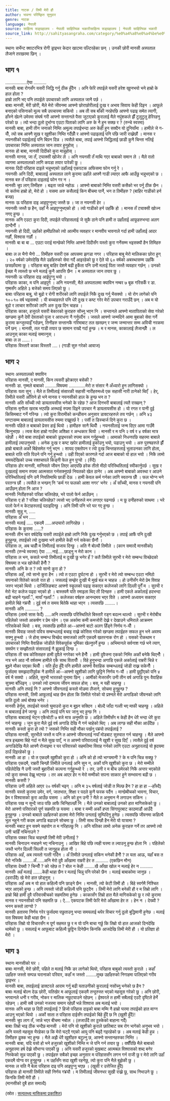 ```yaml
---
title: नाटक / तिमी मेरी हौ
author: भावना परिष्किृत सुनुवार
genre: नाटक
language: नेपाली
source: साहित्य सङ्ग्रहालय - नेपाली साहित्यिक भकारीसाहित्य सङ्ग्रहालय | नेपाली साहित्यिक भकारी
source_link: http://sahityasangraha.com/category/%e0%a4%a8%e0%a4%be%e0%a4%9f%e0%a4%95-%e0%a4%b0%e0%a4%99%e0%a5%8d%e0%a4%97%e0%a4%ae%e0%a4%9e%e0%a5%8d%e0%a4%9a/%e0%a4%a8%e0%a4%be%e0%a4%9f%e0%a4%95/
---
```


स्थानः सर्भेन्ट क्वाटरभित्र रोगी ड्राइभर केदार खाटमा पल्टिरहेका छन् । उनकी छोरी मानसी अस्पताल लैजाने तरखरमा छिन् ।

भाग १
-----

.................ऐया ..........  
मानसीः बाबा रोगसँग यसरी जिद्धि गर्नु ठीक हुँदैन । अनि फेरि तपाईले यसरी हरेश खाुनभयो भने हाम्रो के हाल होला ?  
हाम्रो लागि भए पनि तपाईले उपचारको लागि अस्पताल जानै पर्छ ।  
बाबाः मानसी, मेरी छोरी, मैले मेरो जीवनमा आफ्नो छोराछोरीलाई दुःख र अभाव सिवाय केही दिइन । आफूले बनाएको पसिनाको मूल्य सबै उपचारमा सकियो । अब ती सब बाँकी नरहेपछि आफ्नो पढाइ समेत त्यागी, हाँस्ने खेल्ने उमेरमा संघर्ष गरी आफ्नो सन्तानले पैसा जुटाएको कुरालाई मैले नपुंशकले झैँ टुलुटुलु हेरिरहनु परेको छ । त्यो भन्दा ठूलो दुर्भाग्य एउटा पिताको लागि अरु के नै हुन सक्छ र ? (रुन्चे स्वरमा)  
मानसीः बाबा, हामी तीन जनाको निम्ति अमूल्य तपाईभन्दा अरु केही हुन सक्दैन यो दुनियाँमा । हामीले जे ग-यौँ, त्यो सब आफ्नै सुख र खुशीका निम्ति गर्दैछौँ र आफ्नो पढाइलाई पनि पछि जारी राख्नेछौं । मानस र नयनसीको पढाईलाई पनि बिग्रन दिन्न । त्यसैले बाबा, तपाई आफ्नो जिद्धिलाई छाडी कुनै चिन्ता नलिई उपचारका निम्ति अस्पताल जान तयार हुनुहोस् ।  
मानसः हो बाबा, मानसी दिदीको कुरा मान्नुहोस् ।  
मानसीः मानस, जा तँ, ट्याक्सी खोजेर ले । अनि नयनसी तँ माथि गएर बाबाको समान ले । मैले रातो व्यागमा अस्पतालको लागि कपडा तयार पारेकी छु ।  
मानसः दिदी परिहास दाइले भन्नुभएको उहाँलाई एकपटक अफिसमा फोन गर्नु रे ।  
नयनसीः अनि दिदी, बाबालाई अस्पताल लाने कुरामा उहाँले आफ्नै गाडी ल्याएर आफै आउँछु भन्नुभएको छ । मानस बरु तँ परिहास दाइलाई फोन गर न ।  
मानसीः चुप लाग् तिमीहरु । बढ्ता जान्ने नहोऊ । आफ्नो बाबाको निम्ति यसरी कसैको भर पर्नु ठीक छैन । यो कर्तव्य हाम्रो हो, मेरो हो । यसमा अरु कसैलाई किन बीचमा पार्ने, भन त तिमीहरु ? (बाहिर गाडीको हर्न बज्छ)  
मानसः ऊ परिहास दाइ आइपुग्नुभए जस्तै छ । जा त नयनसी हेर ।  
नयनसीः जस्तै छ हैन, उहाँ नै आइपुग्नुभएको हो । त्यो गाडीको हर्न उहाँकै हो । मानस तँ ट्याक्सी खोज्न नगए हुन्छ ।  
मानसः अनि एउटा कुरा दिदी, तपाईले परिहासलाई जे सुकै ठाने पनि हामी त उहाँलाई आफूहरुभन्दा अलग ठान्दैनौं ।  
नयनसीः हो दिदी, उहाँको हामीप्रतिको त्यो आत्मीय व्यवहार र मानवीय भावनाले गर्दा हामी उहाँलाई आदर गर्छौं, विश्वास गर्छौं ।  
मानसीः बा बा बा ... एउटा पराई मान्छेको निम्ति आफ्नो दिदीसँग यस्तो कुरा गर्नेसम्म भइसक्यौ हैन तिमिहरु ।  
बाबाः ल ल भैगो भैगो ... तिमीहरु यसरी एक आपसमा झगडा नगर । परिहास बाबु मेरो मालिकका छोरा हुन् । २० वर्षको उमेरदेखि मैले उहाँहरुको सेवा गर्दै आइरहेको छु र ऐले यो ६० वर्षको अबस्थासम्म उहाँकै छत्रछाँयामा छु । परिहास बाबु बाहिर देशमै बढी हुर्केता पनि उनी मलाई पिता जस्तै व्यवहार गर्छन् । उनको ईच्छा नै त्यस्तो छ भने मलाई कुनै आपत्ति छैन । म अस्पताल जान तयार छु ।  
नयनसीः ऊ परिहास दाइ आईपुग्नु भयो ।  
परिहासः काका, म पनि आइपुगे । अनि नयनसी, मैले अस्पतालमा क्याविन नम्बर ७ बूक गरिसकेँ र डा. गृष्मसँग अहिले ३ बजेको समय लिएको छु ।  
बाबाः परिहास बाबु, यो बूढो र रोगी शरीरको लागि तपाईले निकै दुःख गर्नु भैसक्यो । यो रोग लागेको पनि १०÷१० वर्ष भइसक्यो । यी बच्चाहरुले पनि धेरै दुःख र कष्ट गरेर मेरो उपचार गराउँदै छन् । अब म यो बुढो र लाचार शरीरको लागि अरु दुःख दिन चाहन्न ।  
परिहासः काका, हजुरले यसरी बेकारको कुराहरु सोंच्नु भएन नि । सन्तानले आफ्नो मातापिताको सेवा गरेको खण्डमा कुनै देवी देवताको पूजा र आराधना नै गर्नुपर्दैन । जसले आफ्नो जन्मदिने आमा बुबाको सेवा गर्ने कुरामा कन्जुस्याईँ गर्दछन्, तिनीहरु सन्तानकै गरिमाबाट तल खस्छन् र जन्म जन्मान्तर सम्म अविची नरकमा पर्ने छन् । मानसी, तल गाडी तयार छ सामान राख्दै गर्दा हुन्छ । म र मानस, काकालाई लैजान्छौँ । ल आउनुस् काका मलाई समात्नुस् ।  
बाबाः ल ल ......।  
परिहासः विस्तारै काका विस्तारै ....। (गाडी सुरु गरेको आवाज)

भाग २
-----

स्थानः अस्पतालको क्याविन  
परिहासः मानसी, ए मानसी, किन त्यसरी झोक्राएर बसेकी ?  
मानसीः डा. गृष्मले बाबाको .........विषयमा .............मेरो त संसार नै अँध्यारो हुन लागिसक्यो ।  
परिहासः यता सुन् । मैले त तिमीलाई संसारकी सहासी नारीहरुमध्ये एक सहासी नारी ठानेको थिएँ । हेर्, तिमीले यसरी आँत्तिने हो भने मानस र नयनसीको हाल के हुन्छ भन त ?  
मानसीः अति साँच्ची त्यो डायलायसीस भनेको के रहेछ ? आज दिनभरी बाबालाई त्यतै राख्छन् ?  
परिहासः मृगौला खराब भएपछि अस्थाई रुपमा दिइने उपचार नै डायलायसीस हो । यो रगत र पानी दुई किसिमबाट गर्ने गरिन्छ । त्यो कुरा विरामीको कन्डीसन अनुसार डाक्टरहरुले तय गर्छन् । अनि ४३ घण्टासम्म बाबालाई डायलायसीस रुममा राख्नुपर्छ रे । पर्सी त डिस्चार्ज दिने कुरा छ ।  
मानसीः पहिले त बाबाको प्रेसर हाई थियो । हामीहरु सानै थियौँ । नयनसीलाई जन्म दिएर आमा गाउँमै बित्नुभएछ । त्यस बेला हाम्रो गाउँमा अशिक्षा र अन्धकार थियो । मानसी र म पनि २ वर्ष र ४ वर्षका मात्र रहेछौं । मेरो बाबा तपाईको बाबाको ड्राइभरको रुपमा काम गर्नुहुन्थ्यो । आमाको निधनपछि सहरमा बाबाले हामीलाई ल्याउनुभयो । अनेक दुःख र कष्ट खपेर हामीलाई हुर्काउनु भयो, पढाउनु भयो । अरु पुरुषहरुले झैँ हाम्रो बाबाले अर्को बिहेसमेत गर्नु भएन । शायद एक्लोपन र त्यो दुःख चिन्ताहरुलाई भुलाउनका लागि होला, बाबाले राति राति पिउने पनि गर्नु हुन्थ्यो । उही पिएको कारणले गर्दा आज बाबाको यो हाल भयो । निकै लामो समयदेखिको उच्च रक्तचापले किड्नी फेल हुन पुग्यो । (रुँदै)  
परिहासः होर मानसी, मानिसले जीवन लिएर आएपछि हरेक तीतो मीठो परिस्थितिलाई स्वीकार्नुपर्छ । सुख र दुःखलाई समान रुपमा आत्मसात गर्नसक्नुपर्छ नियतको खेल ठानेर । अब आफ्नो बाबाको अवस्था र आउने परिस्थितिलाई पनि उनै नियतिमाथि छाडी देऊ । हामी केवल कर्म गर्नका लागि स्वतन्त्र छौँ । फल भोग्न भने परतन्त्र छौं । त्यसैले त भन्छन् नि 'कर्म गर फलको आशा नगर' भनेर । अँ साँच्ची, मानस र नयनसी पनि आउँछन् होला नि आज ?  
मानसीः नितीहरुको परिक्षा चलिरहेछ, भरे पालो फेर्न आउँछन् ।  
परिहासः ए हो ? परिक्षा चलिरहेछ? त्यसो भए उनीहरुले मन लगाएर पढन्पर्छ । म छु उनीहरुको साथमा । भरे पालो फेर्न म केटाहरुलाई पठाइदिन्छु । अनि तिमी पनि भरे घर गए हुन्छ ।  
मानसीः सुन्नु न, .....  
परिहासः अँ भन .....  
मानसीः मलाई ..... एकदमै .....अप्ठ्यारो लागिरहेछ ।  
परिहासः के कुरामा ......?  
मानसीः तीन चार वर्षदेखि यसरी तपाईले हाम्रो लागि निकै दुःख गर्नुभएको छ । तपाई आफैं पनि दुःखी हुनुहुन्छ, तपाईको त्यो दुःखमा भने हामीले केही गर्न सकेका छैनौं ।  
परिहासः ल, अब चाहीँ म तिमीलाई सजाय दिन्छु । अति नै बोल्यौ तिमीले । (कान समात्दै मानसीको)  
मानसीः (रुन्चे स्वरमा) ऐया .....नाई.....छाड्नु न मेरो कान ।  
परिहासः ल भन, कसले भन्यो तिमीलाई म दुःखी छु भनेर हँ ? कतै तिमीले सुरभी र मेरो सम्बन्ध विच्छेदको विषयमा त भन्न खोजेकी हैनौँ ?  
मानसीः अनि के त ? त्यो सानो कुरा हो ?  
परिहासः अहँ, त्यो सानो कुरा हैन । त्यो त एउटा दुर्घटना हो । सुरभी र मेरो त्यो सम्बन्ध एउटा नमिठो सपनाको वितेको कालो रात हो । जसलाई सम्झेर दुःखी भै मुर्ख बन्न म चाहन्न । हो उनीसँग मेरो प्रेम विवाह जरुर भएको थियो । दार्जिलिङबाट आफ्नो स्कूलको पढाइ सकाएर कलेजको लागि दिल्ली पुगेँ म । सुरभी र मेरो भेट कलेज पढ्दा भएको हो । बास्तवमै यति रमाइला थिए ती दिनहरु । हामी एकले अर्कालाई हदभन्दा बढी चाहने गथ्र्याँै, मायाँ गथ्र्याँै । कलेजका वर्षहरु आनन्दमय भएर विते । आफ्नो अध्ययन सकाएर हामीले बिहे ग¥यौँ । दुई वर्ष त समय बितेकै थाहा भएन । त्यसपछि ........।  
मानसीः अनि ........... ?  
परिहासः (लामो सास फेर्दै) .....अनि त्यसपछि परिस्थितिले बिस्तारै रङ्ग बदल्न थाल्यो । सुरभी र मेरोबीच पहिलेको जस्तो आकर्षण र प्रेम रहेन । एक अर्कामा कमी कमजोरी देख्ने र देखाउने धमिराले आक्रमण गरिसकेको थियो । बस्, त्यसपछि हामीले आ--आफ्नो बाटो अलग हिँड्ने निर्णय ग-यौँ ।  
मानसीः विवाह जस्तो पवित्र सम्बन्धलाई बचाइ राख्ने कोसिस गरेको खण्डमा तपाईहरु सफल हुन भने अवश्य सक्नु हुन्थ्यो । जे होस् सम्बन्ध विच्छेद समाजको लागि एकदमै खतरनाक रोग हो । यसको रोकथाम र उपचारको निम्ति वैवाहिक जोडीले विवेकपूर्वक भूमिका खेल्नुपर्ने हुन्छ । अभिमानले सर्वनाश गर्छ भने त्याग, समर्पण र सम्झौताले संसारलाई नै झुकाई दिन्छ ।  
परिहासः ती सब कोसिसहरु हामी दुवैले नगरेका भने हैनौँ । हामी दुवैजना एकको निम्ति अर्को बनेकै थिएनौँ । नत्र भने आठ नौ वर्षसम्म हामीले एकै साथ वितायौँ । विहे हुनुभन्दा अगाडि एकले अर्कालाई राम्ररी चिन्ने र बुझ्ने मौका पाएका थियौँ । यति हुँदा हुँदै पनि हामीले आफ्नो वैवाहिक सम्बन्धलाई जोडी राख्न सकेनौँ । फुर्सदमा समझदारीपूर्वक नै हामीले आ--आफ्नो खुशीको लागि छुट्टिने निर्णय ग-यौं । हामी छुट्टीएको पनि ४ वर्ष भै सक्यो । अहिले, सुरभी भारतको पुनामा छिन् । आर्मीको मेजरसँग उनी तीन वर्ष अगाडि पुनः वैवाहिक सुत्रमा बाँधिइन् । उनको त्यो दाम्पत्य जीवन सफल होस् । बस्, म यही चाहन्छु ।  
मानसीः अनि तपाई नि ? आफ्नो जीवनलाई कस्तो मोडमा लैजाने, सोचमा हुनुहुन्छ ?  
परिहासः मानसी, तिमी आफूलाई थाह छैन होला कि तिमीले गरेको यो प्रश्नले मेरो अगाडिको जीवनको लागि कति ठूलो अर्थ बोक्छ भनेर ।  
मानसीः हेर्नुस्, तपाईको यस्तो घुमाउरो कुरा म बुझ्न सक्दिन । बोल्दै जाँदा गल्ती भए माफी चाहन्छु । अहिले म बाबालाई हेर्न जान्छु । अनि तपाई पनि घर जानु भए हुन्छ नि ।  
परिहासः बाबालाई भेट्न एकैचोटी ७ बजे मात्र अनुमति छ । अहिले तिमीसँग म केही हैन धेरै भन्दा धेरै कुरा गर्न चाहन्छु । जुन कुरा मैले दुई वर्ष अगाडि देखि नै गर्न चाहेको थिए । अब लाग्छ सही मौका आउँदैछ ।  
मानसीः कस्तो कुरा हो त्यो ? जसको निम्ति सही मौका पर्खनु प¥यो तपाईलाई ?  
परिहासः मानसी, सुरभीले जस्तै म पनि त आफ्नो जीवनलाई नयाँ मोडबाट सुरुवात गर्न चाहन्छु । मैले आफ्नो मात्र इच्छामा बिहे गर्दा न मैले सुख पाएँ, न त आफ्नो परिवारलाई नै खुशी र सुख दिएँ । त्यसैले दुई वर्ष अगाडिदेखि मैले आफ्नै रोजाइमा र घर परिवारको सहमतिमा विवाह गर्नको लागि एउटा अनुहारलाई यो ह्रृदयमा ठाउँ दिइरहेको छु ।  
मानसीः आ हा । यो त एकदमै खुशीको कुरा हो । अनि को हो त्यो भाग्यमानी ? के म पनि चिन्न सक्छु ?  
परिहासः एकदमै, राम्ररी चिन्छौ तिमीले उनलाई अनि सुन न, अर्को पनि खुशीको कुरा छ । मेरो मम्मीले पहिलेदेखि नै उनी जस्तै बुहारीको कल्पना गर्नुहुन्थ्यो रे । तर, उनी र म बीच उमेरको निकै अन्तर भएकोले त्यो कुरा सम्भव देख्नु भएनछ । तर अब आएर हेर न मेरो मम्मीको सपना साकार हुने सम्भावना बढी छ ।  
मानसीः कसरी ?  
परिहासः उनी अहिले आएर २० वर्षकी भइन् । अनि म ३५ वर्षलाई जोडी त मिल्छ हैन ? हा हा हा --हाँस्दै)  
मानसीः यस्तो कुरामा उमेर, वर्ग, जातभात, शिक्षा र पदले कुनै फरक पर्दैन । मान्छेबीचको भावना, विचार, प्रेम र विश्वासको कुरा आउँछ यसमा । अनि को हुन उनी ? मैले त अनुमान नै लगाउन सकिन ।  
परिहासः पख न सुन्दै जाउ पछि आफै चिनिहाल्छौं नि । मैले उनको बाबालाई उनको हात मागिसकेको छु । मेरो आफ्नो परिवारको पूर्ण सहमति छ यसमा । बाबा र मम्मी अर्को हप्ता सिंगापुरबाट काठमाडौं आउँदै हुनुहुन्छ । उनको बाबाले उहाँहरुको हातमा मेरो निम्ति उनलाई सुम्पिदिनु हुनेछ । त्यसपछि जीवनमा कहिल्यै भुल नहुने गरी कदम अगाडि बढाउने सोचमा छु । तिमी साथ दिन्छौ हैन मेरो यो यात्रामा ?  
मानसीः मबाट हुन सक्ने सहयोग त म गरिहाल्छु नि । अनि यतिका लामो अनेक कुराहरु गर्ने तर आफ्नो त्यो उनी चाहिँ नचिनाउने ?  
परिहासः पक्का चिन्न चाहन्छौ तिमी मेरी उनीलाई ?  
मानसीः चिनाउन नचाहने भए नचिनाउनु । आखिर बिहे पछि त्यही घरमा त ल्याउनु हुन्छ होला नि । पहिलेको जस्तै भागेर दिल्ली सिल्ली त जानुहुन्न होला नी ।  
परिहासः अहँ, अब त्यस्तो गल्ती गर्दिन । अँ तिमीले उनलाई सकिन भनेकी हैनौँ ? ल यता आऊ, यहाँ बस त मेरो नजिकै ........अँ......अनि मेरो दुवै आँखामा राम्ररी हेर त .......... (एकछिन मौन)  
परिहासः देख्यौ ? चिन्यौँ ? को रहेछ त ? बोल न केही ........खै आँखा खोल न मलाई हेर न ..........  
मानसीः अहँ मलाई .......केही थाहा छैन र मलाई चिन्नु पनि परेको छैन । मलाई बाबाकोमा जानुछ । (डराउँदै) खे मेरो हात छोड्नुस् ।  
परिहासः अहँ अब म यो हात कहिल्यै पनि छाड्ने छैन । मानसी, त्यो केटी तिमी हौ । बिहे स्वर्गमै निश्चित भएर आएको हुन्छ । अनि त्यस्तो जोडी कहिल्यै पनि छुट्दैन । तिमी मेरो लागि बनेकी हौ र म तिम्रो लागि । हाम्रो बिहे हामी दुवै परिवारबीचको सहमतिमा हुनेछ । काकासँग तिम्रो हात मैले मागिसकेको छु र त्यो कुरामा मानस र नयनसीको पनि सहमति छ । ऐ.... एकपटक तिमी फेरि मेरो आँखामा हेर त । हेन न । देख्यौ ? भनन कस्तो लाग्यो ?  
मानसीः हतारमा निर्णय गरेर फुर्सदमा पछुताउनु भन्दा समयलाई थपेर विचार गर्नु ठूलो बुद्धिमानी हुनेछ । मलाई यस विषयमा केही थाहा छैन ।  
परिहासः तिम्रो यो विचारसँग म पूर्ण सहमत छु र म यो पनि बाचा गर्छु कि तिम्रो यो हात आजको दिनदेखि थामेको छु । यसलाई म आफूबाट कहिल्यै छुट्टिन दिनेछैन किनकि आजदेखि तिमी मेरी हौ । यो प्रतिज्ञा हो मेरो ।

भाग ३
-----

स्थानः मानसीको घर ।  
बाबाः मानसी, मेरो छोरी, पहिले त मलाई निकै डर लागेको थियो, परिहास बाबुको त्यस्तो कुराले । कहाँ उहाँहरु जस्तो सम्पन्न घरानाको परिवार, कहाँ म जस्तो ........तुच्छ उहाँहरुको निगाहमा पालिएको गरीव ड्राइभर ।  
मानसीः बाबा, तपाईलाई डाक्टरले आराम गर्नु बढी यताउनीको कुरालाई नसोंच्नु भनेको छ हैन ?  
बाबाः मलाई बोल्न देऊ छोरी, यतिखेर म आफूलाई एकदमै तन्दुरुस्त भएको महसूस गरेको छु । अनि छोरी, भगवानले धनी र गरीव, नोकर र मालिक नछुट्याउने रहेछन् । ईश्वरले त हामी सबैलाई एउटै दृष्टिले हेर्ने रहेछन् । हामी सबै उनको नजरमा समान रहेछौं भन्ने विश्वास अब मलाई भयो ।  
मानसः अनि थाहा छ दिदी तपाईलाई ? हिजो परिहास दाइको बाबा मम्मि नै हाम्रो घरमा तपाईको हात माग्न आउनु भएको थियो । अर्को साता त परिहास दाईसँग तपाईको बिहे हुँदै छ नि (खुशी हुँदै)!  
मानसीः चुप लाग तँ, जान्ने भएर बीचमा नबोल । (लजाउँदै तर ठुस्केको बाहाना गर्दै)  
बाबाः तिम्रो भाइ ठीक भन्दैछ मानसी । मेरो पनि यो खुशीको कुराले छातिबाट सब रोग भागेको अनुभव भयो । अनि यस्तो महसूस भैरहेका छ कि मेरो घट्दै गएको आयु पनि बढ्दै गइरहेको छ । अब मलाई केही हुन्न । तिमीहरु ढुक्क भए हुन्छ । मैले अझै धेरै खुशीहरु बटुल्नु छ, आफ्नो सन्तानहरुका निम्ति ।  
मानसीः बाबा, यदि यसो हो भने हजुरको खुशीको निम्ति म जे पनि गर्न तयार छु । वर्षौँपछि मैले बाबाको अनुहारमा हर्ष देख्ने सौभाग्य पाएकी छु । अनि यसरी हजूरको मुखबाट आत्मबल विश्वासको शब्द बनेर निस्केको सुन्न पाएकी छु । तपाईहरु सबैको इच्छा अनुसार म परिहाससँग लगन गर्न राजी छु र मेरो लागि उहाँ एकदमै योग्य वर हुनुहुन्छ । म उहाँसँग सदा खुशी रहनेछु, त्यो कुरा पनि मैले बुझेकी छु ।  
मानसः ल यति नै बेला परिहास दाइ पनि आइपुग्नु भएछ । (खुसी र उत्तेजित हुँदै)  
परिहासः हो मानसी तिमीले सही निर्णय ग¥यौ । म तिमीलाई जीवनभर सुखी राख्ने छु, साथ निभाउने छु । किनकि तिमी मेरी हौ ।  
(मानसीको दुबै हात समात्दै)

(स्रोत : [सत्यतथ्य मासिकमा प्रकाशित](https://www.facebook.com/pages/Satyatathya-Monthly-%E0%A4%B8%E0%A4%A4%E0%A5%8D%E0%A4%AF%E0%A4%A4%E0%A4%A5%E0%A5%8D%E0%A4%AF-%E0%A4%AE%E0%A4%BE%E0%A4%B8%E0%A4%BF%E0%A4%95/168613416646850?fref=nf))
